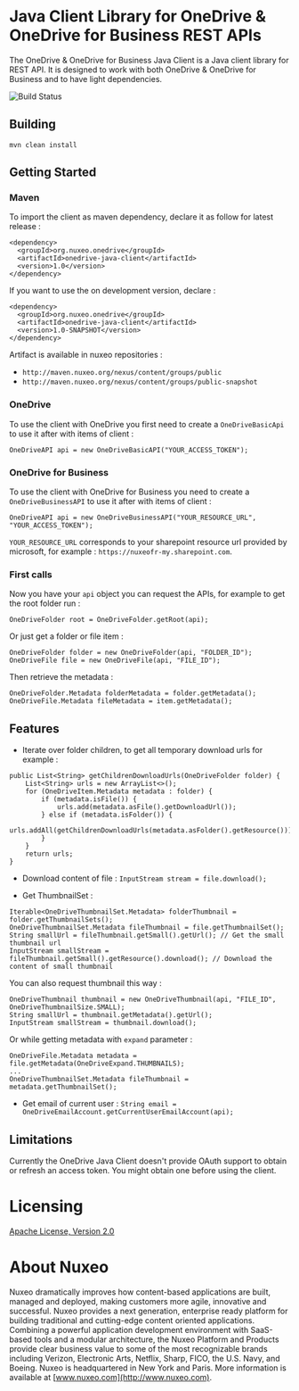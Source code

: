 # Java Client Library for OneDrive & OneDrive for Business REST APIs

The OneDrive & OneDrive for Business Java Client is a Java client library for REST API. It is designed to work with both OneDrive & OneDrive for Business and to have light dependencies.

![Build Status](https://qa.nuxeo.org/jenkins/buildStatus/icon?job=onedrive-java-client-master)

## Building

`mvn clean install`

## Getting Started

### Maven

To import the client as maven dependency, declare it as follow for latest release :

```
<dependency>
  <groupId>org.nuxeo.onedrive</groupId>
  <artifactId>onedrive-java-client</artifactId>
  <version>1.0</version>
</dependency>
```

If you want to use the on development version, declare :

```
<dependency>
  <groupId>org.nuxeo.onedrive</groupId>
  <artifactId>onedrive-java-client</artifactId>
  <version>1.0-SNAPSHOT</version>
</dependency>
```

Artifact is available in nuxeo repositories :
- `http://maven.nuxeo.org/nexus/content/groups/public`
- `http://maven.nuxeo.org/nexus/content/groups/public-snapshot`

### OneDrive

To use the client with OneDrive you first need to create a `OneDriveBasicApi` to use it after with items of client :
 
```OneDriveAPI api = new OneDriveBasicAPI("YOUR_ACCESS_TOKEN");```
 
### OneDrive for Business

To use the client with OneDrive for Business you need to create a `OneDriveBusinessAPI` to use it after with items of client :

```OneDriveAPI api = new OneDriveBusinessAPI("YOUR_RESOURCE_URL", "YOUR_ACCESS_TOKEN");```
 
`YOUR_RESOURCE_URL` corresponds to your sharepoint resource url provided by microsoft, for example : `https://nuxeofr-my.sharepoint.com`.

### First calls

Now you have your `api` object you can request the APIs, for example to get the root folder run :

```OneDriveFolder root = OneDriveFolder.getRoot(api);```

Or just get a folder or file item :

```
OneDriveFolder folder = new OneDriveFolder(api, "FOLDER_ID");
OneDriveFile file = new OneDriveFile(api, "FILE_ID");
```

Then retrieve the metadata :

```
OneDriveFolder.Metadata folderMetadata = folder.getMetadata();
OneDriveFile.Metadata fileMetadata = item.getMetadata();
```

## Features

- Iterate over folder children, to get all temporary download urls for example :
```
public List<String> getChildrenDownloadUrls(OneDriveFolder folder) {
    List<String> urls = new ArrayList<>();
    for (OneDriveItem.Metadata metadata : folder) {
        if (metadata.isFile()) {
            urls.add(metadata.asFile().getDownloadUrl());
        } else if (metadata.isFolder()) {
            urls.addAll(getChildrenDownloadUrls(metadata.asFolder().getResource()));
        }
    }
    return urls;
}
```

- Download content of file :
```InputStream stream = file.download();```

- Get ThumbnailSet :
```
Iterable<OneDriveThumbnailSet.Metadata> folderThumbnail = folder.getThumbnailSets();
OneDriveThumbnailSet.Metadata fileThumbnail = file.getThumbnailSet();
String smallUrl = fileThumbnail.getSmall().getUrl(); // Get the small thumbnail url
InputStream smallStream = fileThumbnail.getSmall().getResource().download(); // Download the content of small thumbnail
```
You can also request thumbnail this way :
```
OneDriveThumbnail thumbnail = new OneDriveThumbnail(api, "FILE_ID", OneDriveThumbnailSize.SMALL);
String smallUrl = thumbnail.getMetadata().getUrl();
InputStream smallStream = thumbnail.download();
```
Or while getting metadata with `expand` parameter :
```
OneDriveFile.Metadata metadata = file.getMetadata(OneDriveExpand.THUMBNAILS);
...
OneDriveThumbnailSet.Metadata fileThumbnail = metadata.getThumbnailSet();
```
- Get email of current user :
```String email = OneDriveEmailAccount.getCurrentUserEmailAccount(api);```

## Limitations

Currently the OneDrive Java Client doesn't provide OAuth support to obtain or refresh an access token. You might obtain one before using the client.

# Licensing
 
[Apache License, Version 2.0](http://www.apache.org/licenses/LICENSE-2.0.html)
 
# About Nuxeo
 
Nuxeo dramatically improves how content-based applications are built, managed and deployed, making customers more agile, innovative and successful. Nuxeo provides a next generation, enterprise ready platform for building traditional and cutting-edge content oriented applications. Combining a powerful application development environment with
SaaS-based tools and a modular architecture, the Nuxeo Platform and Products provide clear business value to some of the most recognizable brands including Verizon, Electronic Arts, Netflix, Sharp, FICO, the U.S. Navy, and Boeing. Nuxeo is headquartered in New York and Paris.
More information is available at [www.nuxeo.com](http://www.nuxeo.com).
